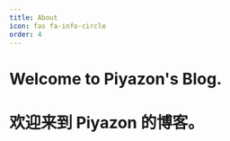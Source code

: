 ```yaml
---
title: About
icon: fas fa-info-circle
order: 4
---
```



# Welcome to **Piyazon**'s Blog.
# 欢迎来到 Piyazon 的博客。

